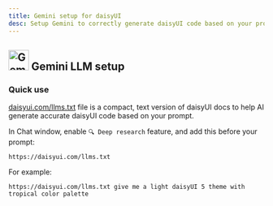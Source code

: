 ```yaml
---
title: Gemini setup for daisyUI
desc: Setup Gemini to correctly generate daisyUI code based on your prompt.
---
```


<script>
  import Translate from "$components/Translate.svelte"
</script>

## <img src="https://img.daisyui.com/images/logos/gemini.webp" alt="Gemini" width="40" height="40" class="inline-block me-2 -mt-1 not-prose"> Gemini LLM setup

### Quick use

[daisyui.com/llms.txt](https://daisyui.com/llms.txt) file is a compact, text version of daisyUI docs to help AI generate accurate daisyUI code based on your prompt.

In Chat window, enable `🔍 Deep research` feature, and add this before your prompt:

```
https://daisyui.com/llms.txt
```

For example:

```
https://daisyui.com/llms.txt give me a light daisyUI 5 theme with tropical color palette
```
